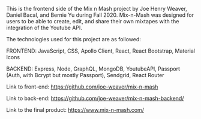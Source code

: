 This is the frontend side of the Mix n Mash project by Joe Henry Weaver, Daniel Bacal, and Bernie Yu during Fall 2020. 
Mix-n-Mash was designed for users to be able to create, edit, and share their own mixtapes with the integration of the Youtube API.

The technologies used for this project are as followed:

FRONTEND:
JavaScript, CSS, Apollo Client, React, React Bootstrap, Material Icons

BACKEND:
Express, Node, GraphQL, MongoDB, YoutubeAPI, Passport (Auth, with Bcrypt  but mostly Passport), Sendgrid, React Router



Link to front-end: https://github.com/joe-weaver/mix-n-mash

Link to back-end: https://github.com/joe-weaver/mix-n-mash-backend/

Link to the final product: https://www.mix-n-mash.com/
